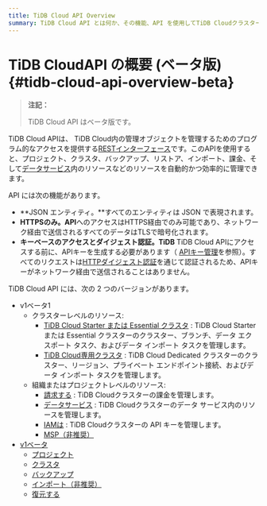 ```yaml
---
title: TiDB Cloud API Overview
summary: TiDB Cloud API とは何か、その機能、API を使用してTiDB Cloudクラスターを管理する方法について学習します。
---
```


# TiDB CloudAPI の概要 (ベータ版) {#tidb-cloud-api-overview-beta}

> **注記：**
>
> TiDB Cloud API はベータ版です。

TiDB Cloud APIは、 TiDB Cloud内の管理オブジェクトを管理するためのプログラム的なアクセスを提供する[RESTインターフェース](https://en.wikipedia.org/wiki/Representational_state_transfer)です。このAPIを使用すると、プロジェクト、クラスタ、バックアップ、リストア、インポート、課金、そして[データサービス](/tidb-cloud/data-service-overview.md)内のリソースなどのリソースを自動的かつ効率的に管理できます。

API には次の機能があります。

-   **JSON エンティティ。**すべてのエンティティは JSON で表現されます。
-   **HTTPSのみ。API**へのアクセスはHTTPS経由でのみ可能であり、ネットワーク経由で送信されるすべてのデータはTLSで暗号化されます。
-   **キーベースのアクセスとダイジェスト認証。TiDB** TiDB Cloud APIにアクセスする前に、APIキーを生成する必要があります（ [APIキー管理](https://docs.pingcap.com/tidbcloud/api/v1beta#section/Authentication/API-key-management)を参照）。すべてのリクエストは[HTTPダイジェスト認証](https://en.wikipedia.org/wiki/Digest_access_authentication)を通じて認証されるため、APIキーがネットワーク経由で送信されることはありません。

TiDB Cloud API には、次の 2 つのバージョンがあります。

-   v1ベータ1
    -   クラスターレベルのリソース:
        -   [TiDB Cloud Starter または Essential クラスタ](https://docs.pingcap.com/tidbcloud/api/v1beta1/serverless) : TiDB Cloud Starter または Essential クラスターのクラスター、ブランチ、データ エクスポート タスク、およびデータ インポート タスクを管理します。
        -   [TiDB Cloud専用クラスタ](https://docs.pingcap.com/tidbcloud/api/v1beta1/dedicated) : TiDB Cloud Dedicated クラスターのクラスター、リージョン、プライベート エンドポイント接続、およびデータ インポート タスクを管理します。
    -   組織またはプロジェクトレベルのリソース:
        -   [請求する](https://docs.pingcap.com/tidbcloud/api/v1beta1/billing) : TiDB Cloudクラスターの課金を管理します。
        -   [データサービス](https://docs.pingcap.com/tidbcloud/api/v1beta1/dataservice) : TiDB Cloudクラスターのデータ サービス内のリソースを管理します。
        -   [IAMは](https://docs.pingcap.com/tidbcloud/api/v1beta1/iam) : TiDB Cloudクラスターの API キーを管理します。
        -   [MSP（非推奨）](https://docs.pingcap.com/tidbcloud/api/v1beta1/msp)
-   [v1ベータ](https://docs.pingcap.com/tidbcloud/api/v1beta)
    -   [プロジェクト](https://docs.pingcap.com/tidbcloud/api/v1beta/#tag/Project)
    -   [クラスタ](https://docs.pingcap.com/tidbcloud/api/v1beta/#tag/Cluster)
    -   [バックアップ](https://docs.pingcap.com/tidbcloud/api/v1beta/#tag/Backup)
    -   [インポート（非推奨）](https://docs.pingcap.com/tidbcloud/api/v1beta/#tag/Import)
    -   [復元する](https://docs.pingcap.com/tidbcloud/api/v1beta/#tag/Restore)
